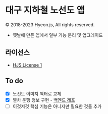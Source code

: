 # 대구 지하철 노선도 앱
© 2018-2023 Hyeon.js, All rights reserved.

- 옛날에 만든 앱에서 일부 기능 분리 및 업그레이드

## 라이선스
- [HJS License 1](LICENSE.md)

## To do
- [x] 노선도 이미지 벡터로 교체
- [x] 열차 운행 정보 구현 - [백엔드 레포](https://github.com/hyeon-js/dtro-info)
- [ ] 이것저것 핵심 기능은 아니지만 필요한 것들 추가
